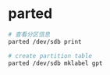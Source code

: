 # parted

```sh
# 查看分区信息
parted /dev/sdb print

# create partition table
parted /dev/sdb mklabel gpt


```
